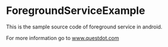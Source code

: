# ForegroundServiceExample

This is the sample source code of foreground service in android.

For more information go to www.questdot.com

